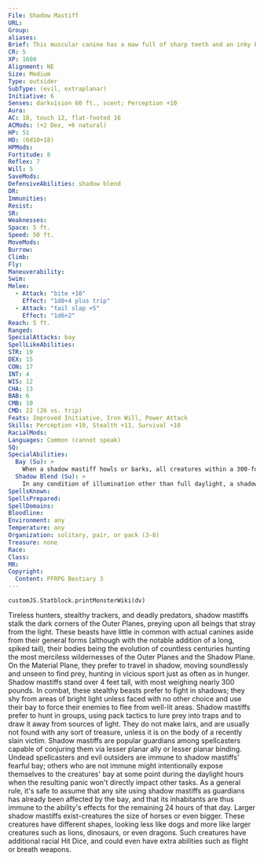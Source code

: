 ```yaml
---
File: Shadow Mastiff
URL: 
Group: 
aliases: 
Brief: This muscular canine has a maw full of sharp teeth and an inky black coat that almost seems to drink in the light around it.
CR: 5
XP: 1600
Alignment: NE
Size: Medium
Type: outsider
SubType: (evil, extraplanar)
Initiative: 6
Senses: darkvision 60 ft., scent; Perception +10
Aura: 
AC: 18, touch 12, flat-footed 16
ACMods: (+2 Dex, +6 natural)
HP: 51
HD: (6d10+18)
HPMods: 
Fortitude: 8
Reflex: 7
Will: 5
SaveMods: 
DefensiveAbilities: shadow blend
DR: 
Immunities: 
Resist: 
SR: 
Weaknesses: 
Space: 5 ft.
Speed: 50 ft.
MoveMods: 
Burrow: 
Climb: 
Fly: 
Maneuverability: 
Swim: 
Melee: 
  - Attack: "bite +10"
    Effect: "1d8+4 plus trip"
  - Attack: "tail slap +5"
    Effect: "1d6+2"
Reach: 5 ft.
Ranged: 
SpecialAttacks: bay
SpellLikeAbilities: 
STR: 19
DEX: 15
CON: 17
INT: 4
WIS: 12
CHA: 13
BAB: 6
CMB: 10
CMD: 22 (26 vs. trip)
Feats: Improved Initiative, Iron Will, Power Attack
Skills: Perception +10, Stealth +11, Survival +10
RacialMods: 
Languages: Common (cannot speak)
SQ: 
SpecialAbilities:
  Bay (Su): >
    When a shadow mastiff howls or barks, all creatures within a 300-foot spread except evil outsiders must succeed at a DC 16 Will save or become panicked for 1d4 rounds. This is a sonic, mind-affecting fear effect. A creature that successfully saves cannot be affected by the same mastiff's bay for 24 hours. This is a mind-affecting fear effect. The save DC is Charisma-based and includes a +2 racial bonus.
  Shadow Blend (Su): >
    In any condition of illumination other than full daylight, a shadow mastiff disappears into the shadows, giving it concealment (50% miss chance). Artificial illumination, even a light or continual flame spell, does not negate this ability; a daylight spell, however, does. A shadow mastiff can suspend or resume this ability as a free action.
SpellsKnown: 
SpellsPrepared: 
SpellDomains: 
Bloodline: 
Environment: any
Temperature: any
Organization: solitary, pair, or pack (3-8)
Treasure: none
Race: 
Class: 
MR: 
Copyright:
  Content: PFRPG Bestiary 3
---
```

```dataviewjs
customJS.Statblock.printMonsterWiki(dv)
```
Tireless hunters, stealthy trackers, and deadly predators, shadow mastiffs stalk the dark corners of the Outer Planes, preying upon all beings that stray from the light. These beasts have little in common with actual canines aside from their general forms (although with the notable addition of a long, spiked tail), their bodies being the evolution of countless centuries hunting the most merciless wildernesses of the Outer Planes and the Shadow Plane. On the Material Plane, they prefer to travel in shadow, moving  soundlessly and unseen to find prey, hunting in vicious sport just as often as in hunger. Shadow mastiffs stand over 4 feet tall, with most weighing nearly 300 pounds.  In combat, these stealthy beasts prefer to fight in shadows; they shy from areas of bright light unless faced with no other choice and use their bay to force their enemies to flee from well-lit areas. Shadow mastiffs prefer to hunt in groups, using pack tactics to lure prey into traps and to draw it away from sources of light. They do not make lairs, and are usually not found with any sort of treasure, unless it is on the body of a recently slain victim.  Shadow mastiffs are popular guardians among spellcasters capable of conjuring them via lesser planar ally or lesser planar binding. Undead spellcasters and evil outsiders are immune to shadow mastiffs' fearful bay; others who are not immune might intentionally expose themselves to the creatures' bay at some point during the daylight hours when the resulting panic won't directly impact other tasks. As a general rule, it's safe to assume that any site using shadow mastiffs as guardians has already been affected by the bay, and that its inhabitants are thus immune to the ability's effects for the remaining 24 hours of that day.  Larger shadow mastiffs exist-creatures the size of horses or even bigger. These creatures have different shapes, looking less like dogs and more like larger creatures such as lions, dinosaurs, or even dragons. Such creatures have additional racial Hit Dice, and could even have extra abilities such as flight or breath weapons.
